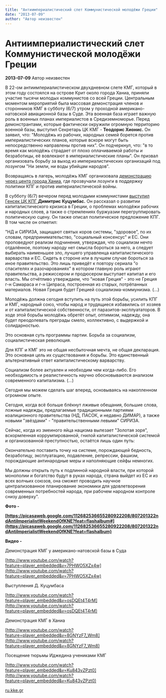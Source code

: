 ```yaml
---
title: "Антиимпериалистический слет Коммунистической молодёжи Греции"
date: "2013-07-09"
author: "Автор неизвестен"
---
```


# Антиимпериалистический слет Коммунистической молодёжи Греции

**2013-07-09** Автор неизвестен

В 22-ом антиимпериалистическом двухдневном слете КМГ, который в этом году состоялся на острове Крит около города Ханиа, приняли участие тысячи молодых коммунистов со всей Греции. Центральным моментом мероприятий была массовая демонстрация членов и сторонников КМГ в субботу (6/7) утром у проходной американо-натовской авиационной базы в Суде. Эта военная база играет важную роль в военных планах империалистов в Средиземноморье. Перед демонстрантами, которые фактически окружили огромную территорию военной базы, выступил Секретарь ЦК КМГ - **Теодорис Хионис.** Он заявил, что: "Молодёжь из рабочих, народных семей борется против империалистических планов, которые вскоре могут быть непосредственно направлены против них". Он подчеркнул, что: "в то время как молодёжь страдает от плохо оплачиваемой работы и безработицы, её вовлекают в империалистические планы". Он призвал организовать борьбу за выход из империалистических организаций под лозунгом "Ни земли, ни воды убийцам народов".

Возвращаясь в лагерь, молодёжь КМГ организовала [демонстрацию через центр города Ханиа](http://www.youtube.com/watch?feature=player_embedded&v=8GNYzF7_Wm8), где прозвучали лозунги в поддержку политики КПГ и против империалистической войны.

В субботу (6/7) вечером перед молодыми коммунистами [выступил Генсек ЦК КПГ ](http://www.youtube.com/watch?feature=player_embedded&v=osDQEt4T4rM)**Димитрис Куцумбас.** Он рассказал о развитии капиталистического кризиса в Греции, о проблемах молодёжи рабочих и народных слоев, а также о стремлениях буржуазии перегруппировать политическую сцену. Он также описал политическое предложение КПГ. В том числе он отметил:

"НД и СИРИЗА, защищают святых коров системы, "здоровое", по их словам, предпринимательство, "социальный консенсус" и ЕС. Они проповедуют реализм подчинения, утверждая, что социализм нечто отдалённое, поэтому народу нет смысла бороться за него, а следует выбирать наименьшее зло, лучшего управленца капиталистического варварства и ЕС. Сидеть в стороне или в лучшем случае бороться за иное правительство. Это лишь приведёт к повтору сериала "о спасителях и разочарованиях" в котором главную роль играют правительства, а режиссером и продюсером выступает капитал и его власть. Мы отчётливо утверждаем, что "новая Греция" - это не Греция г-н Самараса и г-н Ципраса, построенная из старых, потрёпанных материалов. Новая Греция будет Грецией социализма-коммунизма. (...)

Молодёжь должна сегодня вступить на путь этой борьбы, усилить КПГ и КМГ, народный союз, чтобы народ и трудящиеся избавились от хозяев и от капиталистической собственности, от паразитов-эксплуататоров. В ходе этой борьбы молодёжь обретёт опыт, оптимизм, надежду, она будет преодолевать преграды смело, коллективно, с выдержкой и солидарностью.

Это основная суть программы партии. Борьба за социализм, социалистическая революция.

Для КПГ и КМГ это не общая несбыточная мечта, не общая декларация. Это основная цель их существования и борьбы. Это единственный альтернативный ответ капиталистическому варварству.

Социализм более актуален и необходим чем когда-либо. Его необходимость и реалистичность научно обосновываются анализом современного капитализма. (...)

Сегодня мы можем сделать шаг вперед, основываясь на накопленном огромном опыте.

Сегодня, когда всё больше блёкнут лживые обещания, большие слова, ложные надежды, предлагаемые традиционными партиями коалиционного правительства (НД, ПАСОК, и недавно ДИМАР), а также новыми "звёздами" - "правительственными левыми" СИРИЗА.

Сейчас, когда из змеиного яйца нацизма вылезает "Золотая зоря", вскормленная коррумпированной, гнилой капиталистической системой и организованной преступностью, остаётся лишь один путь:

Окончательно поставить точку на системе, порождающей бедность, безработицу, эксплуатацию, подавление, репрессии, фашизм, порождающие антинародные меры и наполняющие сейфы немногих.

Мы должны открыть путь к подлинной народной власти, при которой монополии и богатство будут в руках народа, страна выйдет из ЕС и из всех волчьих союзов, она сможет проводить научное централизованное планирование экономики для удовлетворения современных потребностей народа, при рабочем народном контроле снизу доверху".

**Фото -**

**[https://picasaweb.google.com/112682536655280922208/807201322ndAntiImperialistWeekendOfKNE?feat=flashalbum#](https://picasaweb.google.com/112682536655280922208/807201322ndAntiImperialistWeekendOfKNE?feat=flashalbum)**

**Видео -** 

Демонстрация КМГ у американо-натовской базы в Суда

[http://www.youtube.com/watch?feature=player_embedded&v=7PHWO5XZx4w](http://www.youtube.com/watch?feature=player_embedded&v=7PHWO5XZx4w)

Выступления Д. Куцумбаса

[http://www.youtube.com/watch?feature=player_embedded&v=osDQEt4T4rM](http://www.youtube.com/watch?feature=player_embedded&v=osDQEt4T4rM)

Демонстрация КМГ в Ханиа

[http://www.youtube.com/watch?feature=player_embedded&v=8GNYzF7_Wm8](http://www.youtube.com/watch?feature=player_embedded&v=8GNYzF7_Wm8)

Посещение тюрьмы Иджедина учениками КМГ

[http://www.youtube.com/watch?feature=player_embedded&v=Ku843vZPzt0](http://www.youtube.com/watch?feature=player_embedded&v=Ku843vZPzt0)

[ru.kke.gr](http://ru.kke.gr/news/news2013/2013-07-8-diimero-kne)